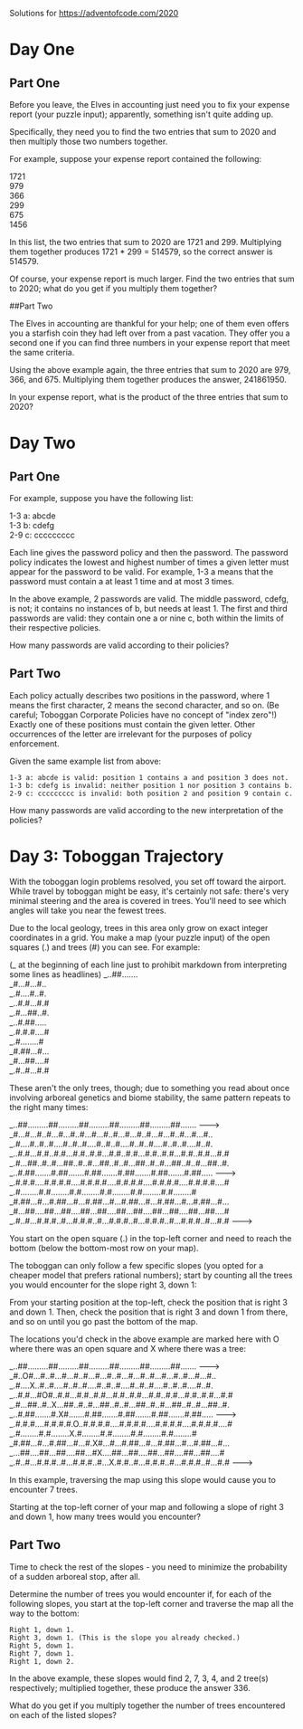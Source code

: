 Solutions for https://adventofcode.com/2020

# Day One

## Part One
Before you leave, the Elves in accounting just need you to fix your expense report (your puzzle input); apparently, something isn't quite adding up.

Specifically, they need you to find the two entries that sum to 2020 and then multiply those two numbers together.

For example, suppose your expense report contained the following:

1721  
979  
366  
299  
675  
1456

In this list, the two entries that sum to 2020 are 1721 and 299. Multiplying them together produces 1721 * 299 = 514579, so the correct answer is 514579.

Of course, your expense report is much larger. Find the two entries that sum to 2020; what do you get if you multiply them together?

##Part Two

The Elves in accounting are thankful for your help; one of them even offers you a starfish coin they had left over from a past vacation. They offer you a second one if you can find three numbers in your expense report that meet the same criteria.

Using the above example again, the three entries that sum to 2020 are 979, 366, and 675. Multiplying them together produces the answer, 241861950.

In your expense report, what is the product of the three entries that sum to 2020?

# Day Two

## Part One
For example, suppose you have the following list:

1-3 a: abcde  
1-3 b: cdefg  
2-9 c: ccccccccc

Each line gives the password policy and then the password. The password policy indicates the lowest and highest number of times a given letter must appear for the password to be valid. For example, 1-3 a means that the password must contain a at least 1 time and at most 3 times.

In the above example, 2 passwords are valid. The middle password, cdefg, is not; it contains no instances of b, but needs at least 1. The first and third passwords are valid: they contain one a or nine c, both within the limits of their respective policies.

How many passwords are valid according to their policies?

## Part Two
Each policy actually describes two positions in the password, where 1 means the first character, 2 means the second character, and so on. (Be careful; Toboggan Corporate Policies have no concept of "index zero"!) Exactly one of these positions must contain the given letter. Other occurrences of the letter are irrelevant for the purposes of policy enforcement.

Given the same example list from above:

    1-3 a: abcde is valid: position 1 contains a and position 3 does not.
    1-3 b: cdefg is invalid: neither position 1 nor position 3 contains b.
    2-9 c: ccccccccc is invalid: both position 2 and position 9 contain c.

How many passwords are valid according to the new interpretation of the policies?

# Day 3: Toboggan Trajectory 

With the toboggan login problems resolved, you set off toward the airport. While travel by toboggan might be easy, it's certainly not safe: there's very minimal steering and the area is covered in trees. You'll need to see which angles will take you near the fewest trees.

Due to the local geology, trees in this area only grow on exact integer coordinates in a grid. You make a map (your puzzle input) of the open squares (.) and trees (#) you can see. For example:

(_ at the beginning of each line just to prohibit markdown from interpreting some lines as headlines)
_..##.......  
_#...#...#..  
_.#....#..#.  
_..#.#...#.#  
_.#...##..#.  
_..#.##.....  
_.#.#.#....#  
_.#........#  
_#.##...#...  
_#...##....#  
_.#..#...#.#  

These aren't the only trees, though; due to something you read about once involving arboreal genetics and biome stability, the same pattern repeats to the right many times:

_..##.........##.........##.........##.........##.........##.......  --->  
_#...#...#..#...#...#..#...#...#..#...#...#..#...#...#..#...#...#..  
_.#....#..#..#....#..#..#....#..#..#....#..#..#....#..#..#....#..#.  
_..#.#...#.#..#.#...#.#..#.#...#.#..#.#...#.#..#.#...#.#..#.#...#.#  
_.#...##..#..#...##..#..#...##..#..#...##..#..#...##..#..#...##..#.  
_..#.##.......#.##.......#.##.......#.##.......#.##.......#.##.....  --->  
_.#.#.#....#.#.#.#....#.#.#.#....#.#.#.#....#.#.#.#....#.#.#.#....#  
_.#........#.#........#.#........#.#........#.#........#.#........#  
_#.##...#...#.##...#...#.##...#...#.##...#...#.##...#...#.##...#...  
_#...##....##...##....##...##....##...##....##...##....##...##....#  
_.#..#...#.#.#..#...#.#.#..#...#.#.#..#...#.#.#..#...#.#.#..#...#.#  --->  

You start on the open square (.) in the top-left corner and need to reach the bottom (below the bottom-most row on your map).

The toboggan can only follow a few specific slopes (you opted for a cheaper model that prefers rational numbers); start by counting all the trees you would encounter for the slope right 3, down 1:

From your starting position at the top-left, check the position that is right 3 and down 1. Then, check the position that is right 3 and down 1 from there, and so on until you go past the bottom of the map.

The locations you'd check in the above example are marked here with O where there was an open square and X where there was a tree:

_..##.........##.........##.........##.........##.........##.......  --->  
_#..O#...#..#...#...#..#...#...#..#...#...#..#...#...#..#...#...#..  
_.#....X..#..#....#..#..#....#..#..#....#..#..#....#..#..#....#..#.  
_..#.#...#O#..#.#...#.#..#.#...#.#..#.#...#.#..#.#...#.#..#.#...#.#  
_.#...##..#..X...##..#..#...##..#..#...##..#..#...##..#..#...##..#.  
_..#.##.......#.X#.......#.##.......#.##.......#.##.......#.##.....  --->  
_.#.#.#....#.#.#.#.O..#.#.#.#....#.#.#.#....#.#.#.#....#.#.#.#....#  
_.#........#.#........X.#........#.#........#.#........#.#........#  
_#.##...#...#.##...#...#.X#...#...#.##...#...#.##...#...#.##...#...  
_...##....##...##....##...#X....##...##....##...##....##...##....#  
_.#..#...#.#.#..#...#.#.#..#...X.#.#..#...#.#.#..#...#.#.#..#...#.#  --->  

In this example, traversing the map using this slope would cause you to encounter 7 trees.

Starting at the top-left corner of your map and following a slope of right 3 and down 1, how many trees would you encounter?

## Part Two

Time to check the rest of the slopes - you need to minimize the probability of a sudden arboreal stop, after all.

Determine the number of trees you would encounter if, for each of the following slopes, you start at the top-left corner and traverse the map all the way to the bottom:

    Right 1, down 1.
    Right 3, down 1. (This is the slope you already checked.)
    Right 5, down 1.
    Right 7, down 1.
    Right 1, down 2.

In the above example, these slopes would find 2, 7, 3, 4, and 2 tree(s) respectively; multiplied together, these produce the answer 336.

What do you get if you multiply together the number of trees encountered on each of the listed slopes?



